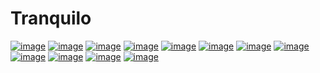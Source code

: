 # Tranquilo

[![image](https://img.shields.io/pypi/v/tranquilo?color=blue)](https://pypi.org/project/tranquilo)
[![image](https://img.shields.io/pypi/pyversions/tranquilo)](https://pypi.org/project/tranquilo)
[![image](https://img.shields.io/conda/vn/conda-forge/tranquilo.svg)](https://anaconda.org/conda-forge/tranquilo)
[![image](https://img.shields.io/conda/pn/conda-forge/tranquilo.svg)](https://anaconda.org/conda-forge/tranquilo)
[![image](https://img.shields.io/pypi/l/tranquilo)](https://pypi.org/project/tranquilo)
[![image](https://readthedocs.org/projects/tranquilo/badge/?version=latest)](https://tranquilo.readthedocs.io/en/latest)
[![image](https://img.shields.io/github/actions/workflow/status/OpenSourceEconomics/tranquilo/main.yml?branch=main)](https://github.com/OpenSourceEconomics/tranquilo/actions?query=branch%3Amain)
[![image](https://codecov.io/gh/OpenSourceEconomics/tranquilo/branch/main/graph/badge.svg)](https://codecov.io/gh/OpenSourceEconomics/tranquilo)
[![image](https://results.pre-commit.ci/badge/github/OpenSourceEconomics/tranquilo/main.svg)](https://github.com/OpenSourceEconomics/tranquilo/actions?query=branch%3Amain)
[![image](https://img.shields.io/badge/code%20style-black-000000.svg)](https://github.com/psf/black)
[![image](https://img.shields.io/badge/Contributor%20Covenant-2.1-4baaaa.svg)](CODE_OF_CONDUCT.md)
[![image](https://pepy.tech/badge/tranquilo/month)](https://pepy.tech/project/tranquilo)

